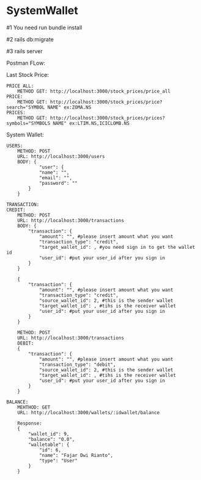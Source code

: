 # SystemWallet

#1 You need run bundle install

#2 rails db:migrate

#3 rails server

Postman FLow:

Last Stock Price:

    PRICE ALL:
        METHOD GET: http://localhost:3000/stock_prices/price_all
    PRICE:
        METHOD GET: http://localhost:3000/stock_prices/price?search="SYMBOL NAME" ex:ZOMA.NS
    PRICES:
        METHOD GET: http://localhost:3000/stock_prices/prices?symbols="SYMBOLS NAME" ex:LTIM.NS,ICICLOMB.NS

System Wallet:

    USERS: 
        METHOD: POST
        URL: http://localhost:3000/users
        BODY: {
                "user": {
                "name": "",
                "email": "",
                "password": ""
            }
        }
    
    TRANSACTION:
    CREDIT:
        METHOD: POST
        URL: http://localhost:3000/transactions
        BODY: {
            "transaction": {
                "amount": "", #please insert amount what you want
                "transaction_type": "credit", 
                "target_wallet_id": , #you need sign in to get the wallet id
                "user_id": #put your user_id after you sign in
            }
        }

        {
            "transaction": {
                "amount": "", #please insert amount what you want
                "transaction_type": "credit", 
                "source_wallet_id": 2, #this is the sender wallet
                "target_wallet_id": , #tihs is the receiver wallet
                "user_id": #put your user_id after you sign in
            }
        }

        METHOD: POST
        URL: http://localhost:3000/transactions
        DEBIT:
        {
            "transaction": {
                "amount": "", #please insert amount what you want
                "transaction_type": "debit", 
                "source_wallet_id": 2, #this is the sender wallet
                "target_wallet_id": , #tihs is the receiver wallet
                "user_id": #put your user_id after you sign in
            }
        }

    BALANCE:
        MEHTHOD: GET
        URL: http://localhost:3000/wallets/:idwallet/balance

        Response:
        {
            "wallet_id": 9,
            "balance": "0.0",
            "walletable": {
                "id": 6,
                "name": "Fajar Dwi Rianto",
                "type": "User"
            }
        }

